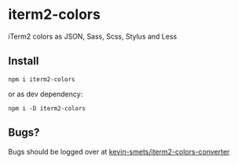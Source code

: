 # iterm2-colors
iTerm2 colors as JSON, Sass, Scss, Stylus and Less

## Install

```
npm i iterm2-colors
```

or as dev dependency:

```
npm i -D iterm2-colors
```

## Bugs?

Bugs should be logged over at [kevin-smets/iterm2-colors-converter](https://github.com/kevin-smets/iterm2-colors-converter)


